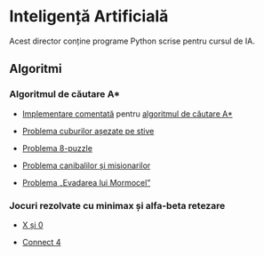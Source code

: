 # Inteligență Artificială

Acest director conține programe Python scrise pentru cursul de IA.

## Algoritmi

### Algoritmul de căutare A*

- [Implementare comentată](astar/astar.py) pentru [algoritmul de căutare A*](https://en.wikipedia.org/wiki/A*_search_algorithm)

- [Problema cuburilor așezate pe stive](astar/a_star_pb1.py)

- [Problema 8-puzzle](astar/a_star_pb2.py)

- [Problema canibalilor și misionarilor](astar/a_star_pb3.py)

- [Problema „Evadarea lui Mormocel”](astar/a_star_pb7.py)


### Jocuri rezolvate cu minimax și alfa-beta retezare

- [X și 0](minimax/tictactoe.py)

- [Connect 4](minimax/connect4.py)
